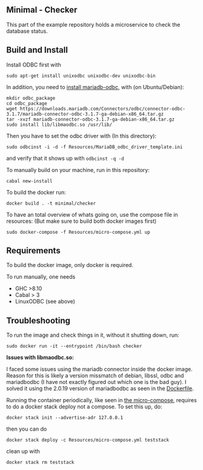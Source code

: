 ## Minimal - Checker

This part of the example repository holds a microservice to check the database status.

## Build and Install

Install ODBC first with

```shell
sudo apt-get install unixodbc unixodbc-dev unixodbc-bin
```

In addition, you need to [install mariadb-odbc](https://mariadb.com/kb/en/about-mariadb-connector-odbc/),
with (on Ubuntu/Debian):

```shell
mkdir odbc_package
cd odbc_package
wget https://downloads.mariadb.com/Connectors/odbc/connector-odbc-3.1.7/mariadb-connector-odbc-3.1.7-ga-debian-x86_64.tar.gz
tar -xvzf mariadb-connector-odbc-3.1.7-ga-debian-x86_64.tar.gz
sudo install lib/libmaodbc.so /usr/lib/
```

Then you have to set the odbc driver with (In this directory):

`sudo odbcinst -i -d -f Resources/MariaDB_odbc_driver_template.ini`

and verify that it shows up with `odbcinst -q -d`

To manually build on your machine, run in this repository:

```shell
cabal new-install
```

To build the docker run:

```shell
docker build . -t minimal/checker
```

To have an total overview of whats going on, use the compose file in resources:
(But make sure to build both docker images first)

```shell
sudo docker-compose -f Resources/micro-compose.yml up
```

## Requirements

To build the docker image, only docker is required.

To run manually, one needs

- GHC >8.10
- Cabal > 3
- LinuxODBC (see above)

## Troubleshooting

To run the image and check things in it, without it shutting down, run:

`sudo docker run -it --entrypoint /bin/bash checker`

**Issues with libmaodbc.so:**

I faced some issues using the mariadb connector inside the docker image.
Reason for this is likely a version missmatch of debian, libssl, odbc and mariadbodbc (I have not exactly figured out which one is the bad guy).
I solved it using the 2.0.19 version of mariadbodbc as seen in the [Dockerfile](Dockerfile).

Running the container periodically, like seen in [the micro-compose](Resources/micro-compose.yml), requires to do a docker stack deploy not a compose.
To set this up, do:

`docker stack init --advertise-adr 127.0.0.1`

then you can do

`docker stack deploy -c Resources/micro-compose.yml teststack`

clean up with

`docker stack rm teststack`
